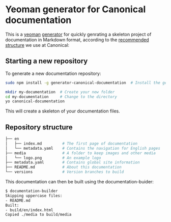# Yeoman generator for Canonical documentation

This is a [yeoman](http://yeoman.io/) [generator](http://yeoman.io/generators/) for quickly genrating a skeleton project of documentation in Markdown format, according to the [recommended structure](https://docs.ubuntu.com/documentation-builder/en/structure) we use at Canonical:

## Starting a new repository

To generate a new documentation repository:

``` bash
sudo npm install -g generator-canonical-documentation  # Install the generator

mkdir my-documentation  # Create your new folder
cd my-documentation     # Change to the directory
yo canonical-documentation
```

This will create a skeleton of your documentation files.

## Repository structure

``` bash
├── en
│   ├── index.md         # The first page of documentation
│   └── metadata.yaml    # Contains the navigation for English pages
├── media                # A folder to keep images and other media
│   └── logo.png         # An example logo
├── metadata.yaml        # Contains global site information
├── README.md            # About this documentation
└── versions             # Version branches to build
```

This documentation can then be built using the documentation-buider:

``` bash
$ documentation-builder 
Skipping uppercase files:
- README.md
Built:
- build/en/index.html
Copied ./media to build/media
```

